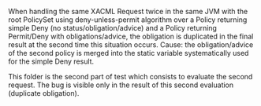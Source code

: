 When handling the same XACML Request twice in the same JVM with the root PolicySet using deny-unless-permit algorithm over a Policy returning simple Deny (no status/obligation/advice) and a Policy returning Permit/Deny with obligations/advice, the obligation is duplicated in the final result at the second time this situation occurs. 
Cause: the obligation/advice of the second policy is merged into the static variable systematically used for the simple Deny result.

This folder is the second part of test which consists to evaluate the second request. The bug is visible only in the result of this second evaluation (duplicate obligation).